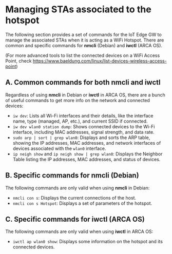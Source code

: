 # Managing STAs associated to the hotspot

The following section provides a set of commands for the IoT Edge GW to manage the associated STAs when it is acting as a WiFi Hotspot. There are common and specific commands for **nmcli** (Debian) and **iwctl** (ARCA OS).

(For more advanced tools to list the connected devices on a WiFi Access Point, check https://www.baeldung.com/linux/list-devices-wireless-access-point)

## A. Common commands for both nmcli and iwctl

Regardless of using **nmcli** in Debian or **iwctl** in ARCA OS, there are a bunch of useful commands to get more info on the network and connected devices:
- `iw dev`: Lists all Wi-Fi interfaces and their details, like the interface name, type (managed, AP, etc.), and current SSID if connected.
- `iw dev wlan0 station dump`: Shows connected devices to the Wi-Fi interface, including MAC addresses, signal strength, and data rate.
- `sudo arp | sort | grep wlan0`: Displays and sorts the ARP table, showing the IP addresses, MAC addresses, and network interfaces of devices associated with the `wlan0` interface.
- `ip neigh show` and `ip neigh show | grep wlan0`: Displays the Neighbor Table listing the IP addresses, MAC addresses, and status of devices.

## B. Specific commands for nmcli (Debian)

The following commands are only valid when using **nmcli** in Debian:
- `nmcli con s`: Displays the current connections of the host.
- `nmcli con s Hotspot`: Displays a set of parameters of the hotspot.

## C. Specific commands for iwctl (ARCA OS)

The following commands are only valid when using **iwctl** in ARCA OS:
- `iwctl ap wlan0 show`: Displays some information on the hotspot and its connected devices.